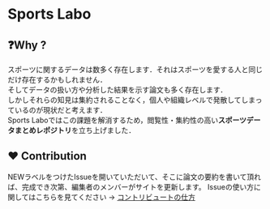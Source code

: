 # Sports Labo

## ❓Why ?

スポーツに関するデータは数多く存在します．それはスポーツを愛する人と同じだけ存在するかもしれません．<br>
そしてデータの扱い方や分析した結果を示す論文も多く存在します．<br>
しかしそれらの知見は集約されることなく，個人や組織レベルで発散してしまっているのが現状だと考えます．<br>
Sports Laboではこの課題を解消するため，閲覧性・集約性の高い**スポーツデータまとめレポジトリ**を立ち上げました．

##  ❤️ Contribution
NEWラベルをつけたIssueを開いていただいて、そこに論文の要約を書いて頂れば、完成でき次第、編集者のメンバーがサイトを更新します。
Issueの使い方に関してはこちらを見てください
→ [コントリビュートの仕方](https://github.com/AtomScott/Sportech-Sanity/issues/1)
